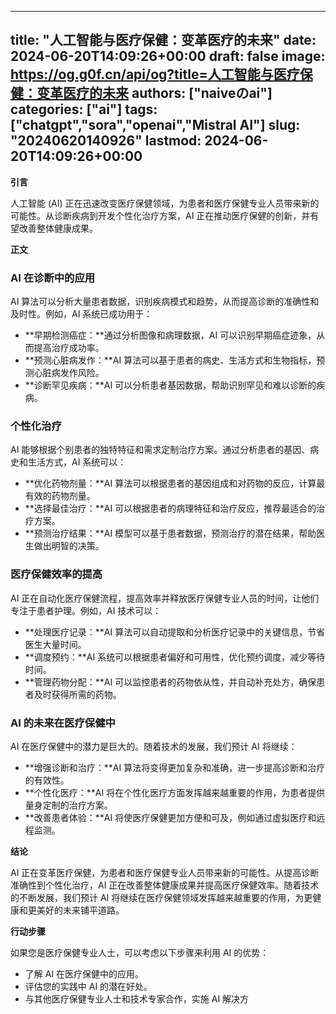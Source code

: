 
---
title: "人工智能与医疗保健：变革医疗的未来"
date: 2024-06-20T14:09:26+00:00
draft: false
image: https://og.g0f.cn/api/og?title=人工智能与医疗保健：变革医疗的未来
authors: ["naiveのai"]
categories: ["ai"]
tags: ["chatgpt","sora","openai","Mistral AI"]
slug: "20240620140926"
lastmod: 2024-06-20T14:09:26+00:00
---
**引言**

人工智能 (AI) 正在迅速改变医疗保健领域，为患者和医疗保健专业人员带来新的可能性。从诊断疾病到开发个性化治疗方案，AI 正在推动医疗保健的创新，并有望改善整体健康成果。

**正文**

### AI 在诊断中的应用

AI 算法可以分析大量患者数据，识别疾病模式和趋势，从而提高诊断的准确性和及时性。例如，AI 系统已成功用于：

- **早期检测癌症：**通过分析图像和病理数据，AI 可以识别早期癌症迹象，从而提高治疗成功率。
- **预测心脏病发作：**AI 算法可以基于患者的病史、生活方式和生物指标，预测心脏病发作风险。
- **诊断罕见疾病：**AI 可以分析患者基因数据，帮助识别罕见和难以诊断的疾病。

### 个性化治疗

AI 能够根据个别患者的独特特征和需求定制治疗方案。通过分析患者的基因、病史和生活方式，AI 系统可以：

- **优化药物剂量：**AI 算法可以根据患者的基因组成和对药物的反应，计算最有效的药物剂量。
- **选择最佳治疗：**AI 可以根据患者的病理特征和治疗反应，推荐最适合的治疗方案。
- **预测治疗结果：**AI 模型可以基于患者数据，预测治疗的潜在结果，帮助医生做出明智的决策。

### 医疗保健效率的提高

AI 正在自动化医疗保健流程，提高效率并释放医疗保健专业人员的时间，让他们专注于患者护理。例如，AI 技术可以：

- **处理医疗记录：**AI 算法可以自动提取和分析医疗记录中的关键信息，节省医生大量时间。
- **调度预约：**AI 系统可以根据患者偏好和可用性，优化预约调度，减少等待时间。
- **管理药物分配：**AI 可以监控患者的药物依从性，并自动补充处方，确保患者及时获得所需的药物。

### AI 的未来在医疗保健中

AI 在医疗保健中的潜力是巨大的。随着技术的发展，我们预计 AI 将继续：

- **增强诊断和治疗：**AI 算法将变得更加复杂和准确，进一步提高诊断和治疗的有效性。
- **个性化医疗：**AI 将在个性化医疗方面发挥越来越重要的作用，为患者提供量身定制的治疗方案。
- **改善患者体验：**AI 将使医疗保健更加方便和可及，例如通过虚拟医疗和远程监测。

**结论**

AI 正在变革医疗保健，为患者和医疗保健专业人员带来新的可能性。从提高诊断准确性到个性化治疗，AI 正在改善整体健康成果并提高医疗保健效率。随着技术的不断发展，我们预计 AI 将继续在医疗保健领域发挥越来越重要的作用，为更健康和更美好的未来铺平道路。

**行动步骤**

如果您是医疗保健专业人士，可以考虑以下步骤来利用 AI 的优势：

- 了解 AI 在医疗保健中的应用。
- 评估您的实践中 AI 的潜在好处。
- 与其他医疗保健专业人士和技术专家合作，实施 AI 解决方